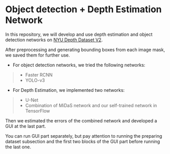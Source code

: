 # Object detection + Depth Estimation Network

In this repository, we will develop and use depth estimation and object detection networks on [NYU Depth Dataset V2](https://cs.nyu.edu/~silberman/datasets/nyu_depth_v2.html).

After preprocessing and generating bounding boxes from each image mask, we saved them for further use.

- For object detection networks, we tried the following networks:

>* Faster RCNN
>* YOLO-v3

- For Depth Estimation, we implemented two networks:

>* U-Net
>* Combination of MiDaS network and our self-trained network in TensorFlow

Then we estimated the errors of the combined network and developed a GUI at the last part.

You can run GUI part separately, but pay attention to running the preparing dataset subsection and the first two blocks of the GUI part before running the last one.
